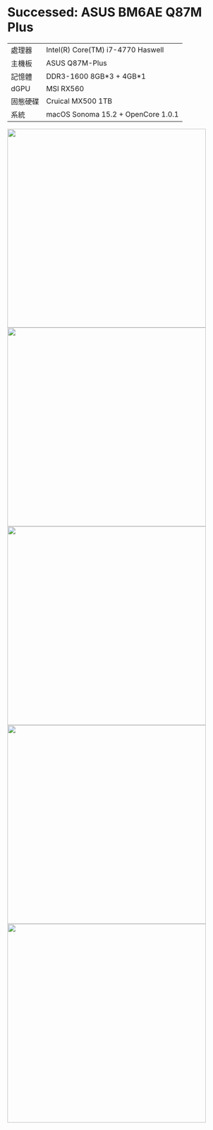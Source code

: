 # Successed: ASUS BM6AE Q87M Plus
<table>
  <tr>
    <td>處理器</td><td>Intel(R) Core(TM) i7-4770 Haswell</td>
  </tr>
  <tr>
    <td>主機板</td><td>ASUS Q87M-Plus</td>
  </tr>
  <tr>  
    <td>記憶體</td><td>DDR3-1600 8GB*3 + 4GB*1</td>
  </tr>
  <tr>
    <td>dGPU</td><td>MSI RX560</td>
  </tr>
  <tr>  
    <td>固態硬碟</td><td>Cruical MX500 1TB</td>
  </tr>
  <tr>
    <td>系統</td><td>macOS Sonoma 15.2 + OpenCore 1.0.1</td>
  </tr>  
</table>
<img width="450" src="https://user-images.githubusercontent.com/79300809/202959989-cc162c06-bb07-4952-889d-c1af49746eed.jpg"><br>
<img width="450" src="https://user-images.githubusercontent.com/79300809/209891907-8c3985be-eba6-4dbb-8c2f-2da052617de1.jpg"><br>
<img width="450" src="https://github.com/michelle0812/ASUS-BM6AE-Q87M-PLUS-4770-HD4600/assets/79300809/f2759eb4-b771-40f6-8cfc-0573623785d1"><br>
<img width="450" src="https://github.com/user-attachments/assets/ce00325e-507e-421a-9918-2f4fa06d44cb"><br>
<img width="450" src="https://github.com/user-attachments/assets/a4dba88a-c323-4fa6-8779-20d77044feea"><br>
